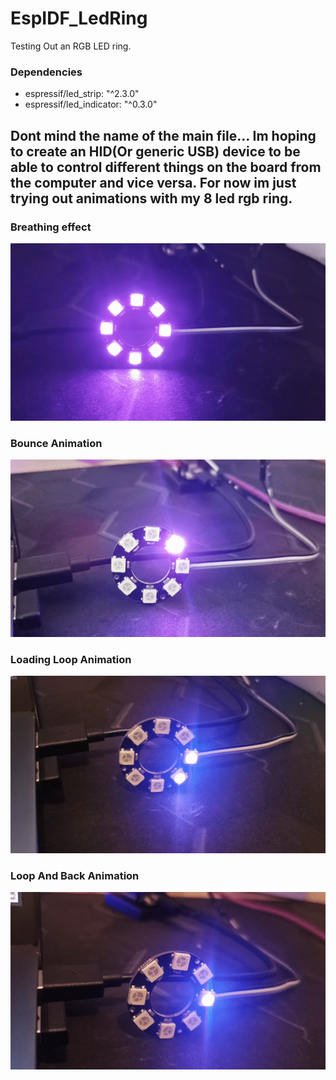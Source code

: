 # EspIDF_LedRing
Testing Out an RGB LED ring.

### Dependencies
  - espressif/led_strip: "^2.3.0"
  - espressif/led_indicator: "^0.3.0"


Dont mind the name of the main file...
Im hoping to create an HID(Or generic USB) device to be able to control different things on the board from the computer and vice versa.
For now im just trying out animations with my 8 led rgb ring.
---

### Breathing effect

![Breathing](./assets/ezgif.com-video-to-gif.gif)


### Bounce Animation

![Breathing](./assets/ezgif.com-video-to-gif%20(1).gif)


### Loading Loop Animation

![Breathing](./assets/ezgif.com-video-to-gif%20(2).gif)

### Loop And Back Animation

![Breathing](./assets/ezgif.com-video-to-gif%20(3).gif)